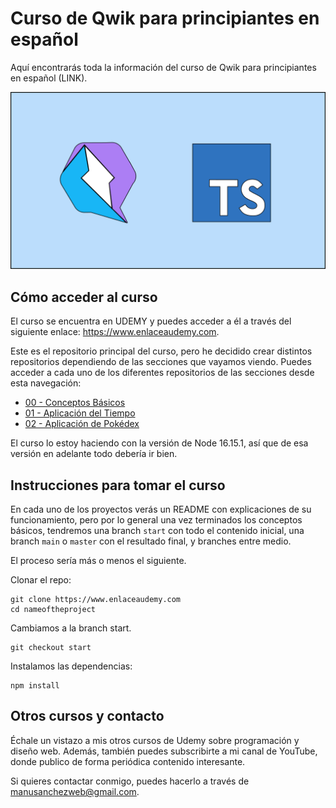 # Curso de Qwik para principiantes en español

Aquí encontrarás toda la información del curso de Qwik para principiantes en español (LINK).

![Qwik para principiantes en español](assets/img/curso-qwik.png)

## Cómo acceder al curso

El curso se encuentra en UDEMY y puedes acceder a él a través del siguiente enlace: https://www.enlaceaudemy.com.

Este es el repositorio principal del curso, pero he decidido crear distintos repositorios dependiendo de las secciones que vayamos viendo. Puedes acceder a cada uno de los diferentes repositorios de las secciones desde esta navegación:

- [00 - Conceptos Básicos](https://www.enlaceaudemy.com)
- [01 - Aplicación del Tiempo](https://www.enlaceaudemy.com)
- [02 - Aplicación de Pokédex](https://www.enlaceaudemy.com)

El curso lo estoy haciendo con la versión de Node 16.15.1, así que de esa versión en adelante todo debería ir bien.

## Instrucciones para tomar el curso

En cada uno de los proyectos verás un README con explicaciones de su funcionamiento, pero por lo general una vez terminados los conceptos básicos, tendremos una branch `start` con todo el contenido inicial, una branch `main` o `master` con el resultado final, y branches entre medio.

El proceso sería más o menos el siguiente.

Clonar el repo:

    git clone https://www.enlaceaudemy.com
    cd nameoftheproject

Cambiamos a la branch start.

    git checkout start

Instalamos las dependencias:

    npm install

## Otros cursos y contacto

Échale un vistazo a mis otros cursos de Udemy sobre programación y diseño web. Además, también puedes subscribirte a mi canal de YouTube, donde publico de forma periódica contenido interesante.

Si quieres contactar conmigo, puedes hacerlo a través de [manusanchezweb@gmail.com](mailto:manusanchezweb@gmail.com).
